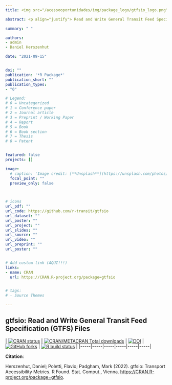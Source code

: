 ```yaml
---
title: <img src="/acessooportunidades/img/package_logo/gtfsio_logo.png" width="200" align="center" alt="">

abstract: <p align="justify"> Read and Write General Transit Feed Specification (GTFS) Files. </p>

summary: " "

authors:
- admin
- Daniel Herszenhut

date: "2021-09-15"


doi: ""
publication: '*R Package*'
publication_short: ""
publication_types:
- "0"

# Legend: 
# 0 = Uncategorized
# 1 = Conference paper
# 2 = Journal article
# 3 = Preprint / Working Paper
# 4 = Report
# 5 = Book
# 6 = Book section
# 7 = Thesis
# 8 = Patent


featured: false
projects: []

image:
  # caption: 'Image credit: [**Unsplash**](https://unsplash.com/photos/jdD8gXaTZsc)'
  focal_point: ""
  preview_only: false


  
# icons
url_pdf: ""
url_code: https://github.com/r-transit/gtfsio
url_dataset: ""
url_poster: ""
url_project: ""
url_slides: ""
url_source: ""
url_video: ""
url_preprint: ""
url_poster: ""


# Add custom link (AQUI!!!)
links:
- name: CRAN
  url: https://CRAN.R-project.org/package=gtfsio


# tags:
# - Source Themes

---
```


## **gtfsio**: Read and Write General Transit Feed Specification (GTFS) Files

| [![CRAN status](https://www.r-pkg.org/badges/version/gtfsio)](https://CRAN.R-project.org/package=gtfsio) | [![CRAN/METACRAN Total downloads](http://cranlogs.r-pkg.org/badges/grand-total/gtfsio?color=yellow)](https://CRAN.R-project.org/package=gtfsio) | [![DOI](https://zenodo.org/badge/DOI/10.5281/zenodo.5650829.svg)](https://zenodo.org/record/5650829) | [![GitHub forks](https://img.shields.io/badge/GitHub-code-orange)](https://github.com/r-transit/gtfsio) | [![R build status](https://github.com/r-transit/gtfsio/workflows/R-CMD-check/badge.svg)](https://github.com/r-transit/gtfsio/actions?query=workflow%3AR-CMD-check) |
|-----|-----|-----|-----|-----|-----|


__Citation__:

Herszenhut, Daniel; Poletti, Flavio; Padgham, Mark (2022). gtfsio: Transport Accessibility Metrics. R Found. Stat. Comput., Vienna. https://CRAN.R-project.org/package=gtfsio.
